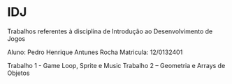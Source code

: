 # IDJ
Trabalhos referentes à disciplina de Introdução ao Desenvolvimento de Jogos

Aluno: Pedro Henrique Antunes Rocha
Matricula: 12/0132401

Trabalho 1 - Game Loop, Sprite e Music
Trabalho 2 – Geometria e Arrays de Objetos
